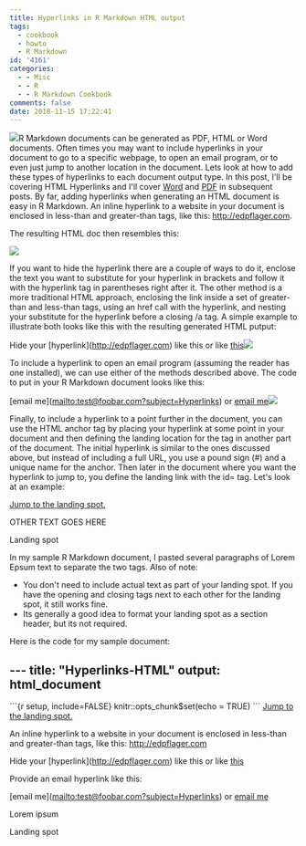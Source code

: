 ```yaml
---
title: Hyperlinks in R Markdown HTML output
tags:
  - cookbook
  - howto
  - R Markdown
id: '4161'
categories:
  - - Misc
  - - R
  - - R Markdown Cookbook
comments: false
date: 2018-11-15 17:22:41
---
```


[![](http://edpflager.com/wp-content/uploads/2018/09/rmarkdown-e1538176415459.png)](http://edpflager.com/wp-content/uploads/2018/09/rmarkdown-e1538176415459.png)R Markdown documents can be generated as PDF, HTML or Word documents. Often times you may want to include hyperlinks in your document to go to a specific webpage, to open an email program, or to even just jump to another location in the document. Lets look at how to add these types of hyperlinks to each document output type. In this post, I'll be covering HTML Hyperlinks and I'll cover [Word](http://edpflager.com/2018/11/21/hyperlinks-in-r-markdown-word-output/) and [PDF](http://edpflager.com/2018/11/23/hyperlinks-in-r-markdown-pdf-output/) in subsequent posts. By far, adding hyperlinks when generating an HTML document is easy in R Markdown. An inline hyperlink to a website in your document is enclosed in less-than and greater-than tags, like this: <http://edpflager.com>.
<!-- more -->
The resulting HTML doc then resembles this:

[![](http://edpflager.com/wp-content/uploads/2018/11/html-hyperlink.png)](http://edpflager.com/wp-content/uploads/2018/11/html-hyperlink.png)

If you want to hide the hyperlink there are a couple of ways to do it, enclose the text you want to substitute for your hyperlink in brackets and follow it with the hyperlink tag in parentheses right after it. The other method is a more traditional HTML approach, enclosing the link inside a set of greater-than and less-than tags, using an href call with the hyperlink, and nesting your substitute for the hyperlink before a closing /a tag. A simple example to illustrate both looks like this with the resulting generated HTML putput:

Hide your \[hyperlink\](<http://edpflager.com>) like this or
like <a href="http://edpflager.com">this</a>[![](http://edpflager.com/wp-content/uploads/2018/11/html-hidehyperlink-1.png)](http://edpflager.com/wp-content/uploads/2018/11/html-hidehyperlink-1.png)

To include a hyperlink to open an email program (assuming the reader has one installed), we can use either of the methods described above. The code to put in your R Markdown document looks like this:

\[email me\](<mailto:test@foobar.com?subject=Hyperlinks>) or 
<a href="mailto:test@foobar.com?subject=Hyperlinks">email me</a>[![](http://edpflager.com/wp-content/uploads/2018/11/html-emailhyperlink.png)](http://edpflager.com/wp-content/uploads/2018/11/html-emailhyperlink.png)

Finally, to include a hyperlink to a point further in the document, you can use the HTML anchor tag by placing your hyperlink at some point in your document and then defining the landing location for the tag in another part of the document. The initial hyperlink is similar to the ones discussed above, but instead of including a full URL, you use a pound sign (#) and a unique name for the anchor. Then later in the document where you want the hyperlink to jump to, you define the landing link with the id= tag. Let's look at an example:

<a href="#land-here">Jump to the landing spot.</a>

OTHER TEXT GOES HERE

<a id="land-here">Landing spot</a>

In my sample R Markdown document, I pasted several paragraphs of Lorem Epsum text to separate the two tags. Also of note:

*   You don't need to include actual text as part of your landing spot. If you have the opening and closing tags next to each other for the landing spot, it still works fine.
*   Its generally a good idea to format your landing spot as a section header, but its not required.

Here is the code for my sample document:

\---
title: "Hyperlinks-HTML"
output: html\_document
---

\`\`\`{r setup, include=FALSE}
knitr::opts\_chunk$set(echo = TRUE)
\`\`\`
<a href="#land-here">Jump to the landing spot.</a>

An inline hyperlink to a website in your document is enclosed in less-than
and greater-than tags, like this: <http://edpflager.com>

Hide your \[hyperlink\](<http://edpflager.com>) like this or 
like <a href="http://edpflager.com">this</a>

Provide an email hyperlink like this:

\[email me\](<mailto:test@foobar.com?subject=Hyperlinks>) or 
<a href="mailto:test@foobar.com?subject=Hyperlinks">email me</a>

Lorem ipsum

<a id="land-here">Landing spot</a>